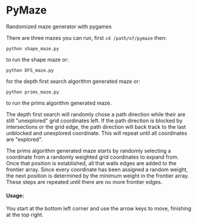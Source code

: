 PyMaze
======

Randomized maze generator with pygames

There are three mazes you can run, first `cd /path/of/pymaze` then:

    python shape_maze.py

to run the shape maze or:

    python DFS_maze.py

for the depth first search algorithm generated maze or:

    python prims_maze.py

to run the prims algorithm generated maze.

The depth first search will randomly chose a path direction while their are
still "unexplored" grid coordinates left.  If the path direction is blocked
by intersections or the grid edge, the path direction will back track to the
last unblocked and unexplored coordinate.  This will repeat until all 
coordinates are "explored".

The prims algorithm generated maze starts by randomly selecting a coordinate 
from a randomly weighted grid coordinates to expand from.  Once that position
is established, all that walls edges are added to the frontier array.  Since
every coordinate has been assigned a random weight, the next position is 
determined by the minimum weight in the frontier array.  These steps are 
repeated until there are no more frontier edges. 

#### Usage:

You start at the bottom left corner and use the arrow keys to move, 
finishing at the top right.

